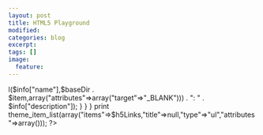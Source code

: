 ```yaml
---
layout: post
title: HTML5 Playground
modified:
categories: blog
excerpt:
tags: []
image:
  feature:
---
```

<?php
	$toIgnore = array(".","..","commonAssets",".DS_Store",".git");
	$baseDir = "html5Playground/";
	$items = scandir($baseDir);
	foreach($items as $item) {
		if(!in_array($item,$toIgnore)) {
			$info = false;
			$info = drupal_parse_info_file($baseDir . $item ."/info");
			if ($info) {
				$h5Links[] = array( "data" => l($info["name"],$baseDir . $item,array("attributes"=>array("target"=>"_BLANK"))) . ": " . $info["description"]);
			}
		}
	}
	print theme_item_list(array("items"=>$h5Links,"title"=>null,"type"=>"ul","attributes"=>array()));
?>
